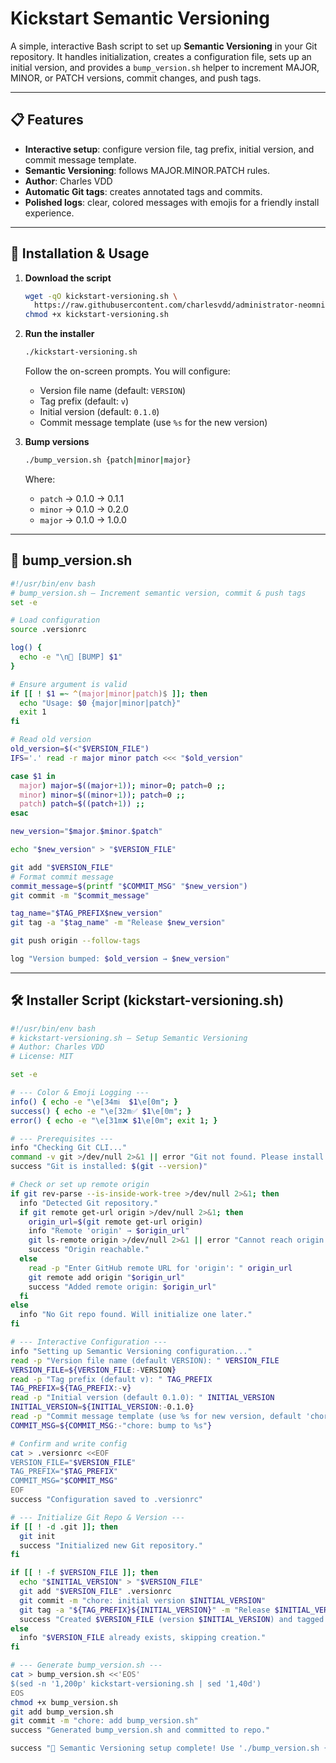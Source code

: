 # Kickstart Semantic Versioning

A simple, interactive Bash script to set up **Semantic Versioning** in your Git repository. It handles initialization, creates a configuration file, sets up an initial version, and provides a `bump_version.sh` helper to increment MAJOR, MINOR, or PATCH versions, commit changes, and push tags.

---

## 📋 Features

* **Interactive setup**: configure version file, tag prefix, initial version, and commit message template.
* **Semantic Versioning**: follows MAJOR.MINOR.PATCH rules.
* **Author**: Charles VDD
* **Automatic Git tags**: creates annotated tags and commits.
* **Polished logs**: clear, colored messages with emojis for a friendly install experience.

---

## 🚀 Installation & Usage

1. **Download the script**

   ```bash
   wget -qO kickstart-versioning.sh \
     https://raw.githubusercontent.com/charlesvdd/administrator-neomnia/versioning/kickstart-versioning.sh
   chmod +x kickstart-versioning.sh
   ```

2. **Run the installer**

   ```bash
   ./kickstart-versioning.sh
   ```

   Follow the on-screen prompts. You will configure:

   * Version file name (default: `VERSION`)
   * Tag prefix (default: `v`)
   * Initial version (default: `0.1.0`)
   * Commit message template (use `%s` for the new version)

3. **Bump versions**

   ```bash
   ./bump_version.sh {patch|minor|major}
   ```

   Where:

   * `patch` → 0.1.0 → 0.1.1
   * `minor` → 0.1.0 → 0.2.0
   * `major` → 0.1.0 → 1.0.0

---

## 📄 bump\_version.sh

```bash
#!/usr/bin/env bash
# bump_version.sh — Increment semantic version, commit & push tags
set -e

# Load configuration
source .versionrc

log() {
  echo -e "\n🔧 [BUMP] $1"
}

# Ensure argument is valid
if [[ ! $1 =~ ^(major|minor|patch)$ ]]; then
  echo "Usage: $0 {major|minor|patch}"
  exit 1
fi

# Read old version
old_version=$(<"$VERSION_FILE")
IFS='.' read -r major minor patch <<< "$old_version"

case $1 in
  major) major=$((major+1)); minor=0; patch=0 ;;  
  minor) minor=$((minor+1)); patch=0 ;;  
  patch) patch=$((patch+1)) ;;  
esac

new_version="$major.$minor.$patch"

echo "$new_version" > "$VERSION_FILE"

git add "$VERSION_FILE"
# Format commit message
commit_message=$(printf "$COMMIT_MSG" "$new_version")
git commit -m "$commit_message"

tag_name="$TAG_PREFIX$new_version"
git tag -a "$tag_name" -m "Release $new_version"

git push origin --follow-tags

log "Version bumped: $old_version → $new_version"
```

---

## 🛠️ Installer Script (kickstart-versioning.sh)

```bash
#!/usr/bin/env bash
# kickstart-versioning.sh — Setup Semantic Versioning
# Author: Charles VDD
# License: MIT

set -e

# --- Color & Emoji Logging ---
info() { echo -e "\e[34mℹ️  $1\e[0m"; }
success() { echo -e "\e[32m✅ $1\e[0m"; }
error() { echo -e "\e[31m❌ $1\e[0m"; exit 1; }

# --- Prerequisites ---
info "Checking Git CLI..."
command -v git >/dev/null 2>&1 || error "Git not found. Please install Git and retry."
success "Git is installed: $(git --version)"

# Check or set up remote origin
if git rev-parse --is-inside-work-tree >/dev/null 2>&1; then
  info "Detected Git repository."
  if git remote get-url origin >/dev/null 2>&1; then
    origin_url=$(git remote get-url origin)
    info "Remote 'origin' → $origin_url"
    git ls-remote origin >/dev/null 2>&1 || error "Cannot reach origin. Check SSH/HTTPS setup."
    success "Origin reachable."
  else
    read -p "Enter GitHub remote URL for 'origin': " origin_url
    git remote add origin "$origin_url"
    success "Added remote origin: $origin_url"
  fi
else
  info "No Git repo found. Will initialize one later."
fi

# --- Interactive Configuration ---
info "Setting up Semantic Versioning configuration..."
read -p "Version file name (default VERSION): " VERSION_FILE
VERSION_FILE=${VERSION_FILE:-VERSION}
read -p "Tag prefix (default v): " TAG_PREFIX
TAG_PREFIX=${TAG_PREFIX:-v}
read -p "Initial version (default 0.1.0): " INITIAL_VERSION
INITIAL_VERSION=${INITIAL_VERSION:-0.1.0}
read -p "Commit message template (use %s for new version, default 'chore: bump to %s'): " COMMIT_MSG
COMMIT_MSG=${COMMIT_MSG:-"chore: bump to %s"}

# Confirm and write config
cat > .versionrc <<EOF
VERSION_FILE="$VERSION_FILE"
TAG_PREFIX="$TAG_PREFIX"
COMMIT_MSG="$COMMIT_MSG"
EOF
success "Configuration saved to .versionrc"

# --- Initialize Git Repo & Version ---
if [[ ! -d .git ]]; then
  git init
  success "Initialized new Git repository."
fi

if [[ ! -f $VERSION_FILE ]]; then
  echo "$INITIAL_VERSION" > "$VERSION_FILE"
  git add "$VERSION_FILE" .versionrc
  git commit -m "chore: initial version $INITIAL_VERSION"
  git tag -a "${TAG_PREFIX}${INITIAL_VERSION}" -m "Release $INITIAL_VERSION"
  success "Created $VERSION_FILE (version $INITIAL_VERSION) and tagged ${TAG_PREFIX}${INITIAL_VERSION}."
else
  info "$VERSION_FILE already exists, skipping creation."
fi

# --- Generate bump_version.sh ---
cat > bump_version.sh <<'EOS'
$(sed -n '1,200p' kickstart-versioning.sh | sed '1,40d')
EOS
chmod +x bump_version.sh
git add bump_version.sh
git commit -m "chore: add bump_version.sh"
success "Generated bump_version.sh and committed to repo."

success "🎉 Semantic Versioning setup complete! Use './bump_version.sh {patch|minor|major}' to bump versions."
```
